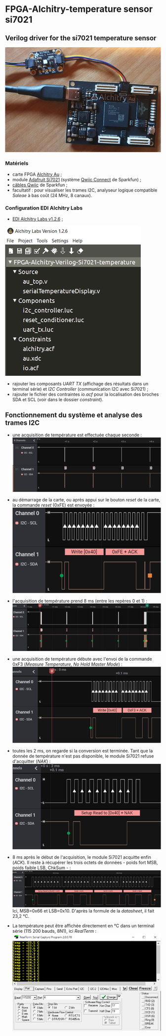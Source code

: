 # FPGA-Alchitry-temperature sensor si7021

## Verilog driver for the si7021 temperature sensor

![Alchitry Au + Adafruit Si7021 module](images/20210526_185742.jpg)

### Matériels

 - carte FPGA [Alchitry Au](https://alchitry.com/products/alchitry-au-fpga-development-board) ;
 - module [Adafruit Si7021](https://www.adafruit.com/product/3251) (système [Qwiic Connect](https://www.sparkfun.com/qwiic) de Sparkfun) ;
 - [câbles Qwiic](https://www.sparkfun.com/categories/tags/qwiic-cables) de Sparkfun ;
 - facultatif : pour visualiser les trames I2C, analyseur logique compatible *Saleae* à bas coût (24 MHz, 8 canaux).
 
### Configuration EDI Alchitry Labs
 
 - [EDI Alchitry Labs v1.2.6](https://alchitry.com/pages/alchitry-labs) ;
  
![Fichiers du projet](images/AlchitryLabs.PNG)
 - rajouter les composants *UART TX* (affichage des résultats dans un terminal série) et *I2C Controller* (communication I2C avec Si7021) ;
 - rajouter le fichier des contraintes *io.acf* pour la localisation des broches SDA et SCL (voir dans le dossier *constraint*).
 
 ## Fonctionnement du système et analyse des trames I2C
 
 - une acquisition de température est effectuée chaque seconde :
 ![trame1](images/trame1.PNG)
 
 - au démarrage de la carte, ou après appui sur le bouton *reset* de la carte, la commande *reset* (0xFE) est envoyée :
 ![trame2](images/trame2.PNG)

- l'acquisition de température prend 8 ms (entre les repères 0 et 1) :
 ![trame3](images/trame3.PNG)
 
 - une acquisition de température débute avec l'envoi de la commande 0xF3 (*Measure Temperature, No Hold Master Mode*) :
 ![trame4](images/trame4.PNG)

- toutes les 2 ms, on regarde si la conversion est terminée. Tant que la donnée de température n'est pas disponible, le module Si7021 refuse d'acquitter (*NAK*) :
 ![trame5](images/trame5.PNG)

- 8 ms après le début de l'acquisition, le module Si7021 acquitte enfin (*ACK*). Il reste à récupérer les trois octets de données - poids fort MSB, poids faible LSB, ChkSum - :
 ![trame6](images/trame6.PNG)
Ici, MSB=0x66 et LSB=0x10. D'après la formule de la *datasheet*, il fait 23,2 °C.

- La température peut être affichée directement en °C dans un terminal série (115 200 bauds, 8N1), ici *RealTerm* :
 ![realterm-capture](images/realterm-capture.PNG)



